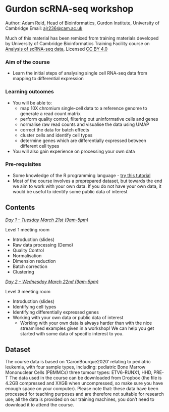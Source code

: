 # Gurdon scRNA-seq workshop

Author: Adam Reid, Head of Bioinformatics, Gurdon Institute, University of Cambridge
Email: ajr236@cam.ac.uk

Much of this material has been remixed from training materials developed by University of Cambridge Bioinformatics Training Facility course on [Analysis of scRNA-seq data](https://training.csx.cam.ac.uk/bioinformatics/course/bioinfo-scRNAseq), Licensed [CC BY 4.0](https://creativecommons.org/licenses/by/4.0/)

### Aim of the course

- Learn the initial steps of analysing single cell RNA-seq data from mapping to differential expression

### Learning outcomes
- You will be able to:
  - map 10X chromium single-cell data to a reference genome to generate a read count matrix
  - perform quality control, filtering out uninformative cells and genes
  - normalise raw read counts and visualise the data using UMAP
  - correct the data for batch effects
  - cluster cells and identify cell types
  - determine genes which are differentially expressed between different cell types
- You will also gain experience on processing your own data

### Pre-requisites
- Some knowledge of the R programming language - [try this tutorial](https://www.w3schools.com/r/r_intro.asp)
- Most of the course involves a preprepared dataset, but towards the end we aim to work with your own data. If you do not have your own data, it would be useful to identify some public data of interest

## Contents

*[Day 1 – Tuesday March 21st (9am-5pm)](101-seurat_part1.html)*

Level 1 meeting room

- Introduction (slides)
- Raw data processing (Demo)
- Quality Control
- Normalisation
- Dimension reduction
- Batch correction
- Clustering

*[Day 2 – Wednesday March 22nd (9am-5pm)](101-seurat_part2.html)*

Level 3 meeting room

- Introduction (slides)
- Identifying cell types
- Identifying differentially expressed genes
- Working with your own data or public data of interest
  - Working with your own data is always harder than with the nice streamlined examples given in a workshop! We can help you get started with some data of specific interest to you.

## Dataset

The course data is based on ‘CaronBourque2020’ relating to pediatric leukemia, with four sample types, including:
pediatric Bone Marrow Mononuclear Cells (PBMMCs)
three tumour types: ETV6-RUNX1, HHD, PRE-T
The data used in the course can be downloaded from Dropbox (the file is 4.2GB compressed and XXGB when uncompressed, so make sure you have enough space on your computer). Please note that:
these data have been processed for teaching purposes and are therefore not suitable for research use;
all the data is provided on our training machines, you don’t need to download it to attend the course.

